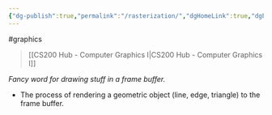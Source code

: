 ```yaml
---
{"dg-publish":true,"permalink":"/rasterization/","dgHomeLink":true,"dgPassFrontmatter":false}
---
```


#graphics 
> [[CS200 Hub - Computer Graphics I|CS200 Hub - Computer Graphics I]]

*Fancy word for drawing stuff in a frame buffer.*

- The process of rendering a geometric object (line, edge, triangle) to the frame buffer.
